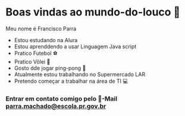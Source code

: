 # Boas vindas ao mundo-do-louco 🤡
Meu nome é Francisco Parra

- Estou estudando na Alura
- Estou aprenddendo a usar Linguagem Java script
- Pratico Futebol ⚽
- Pratico Vôlei 🏐
- Gosto dde jogar ping-pong 🏓
- Atualmente estou trabalhando no Supermercado LAR
- Pretendo começar a trabalhar na área de TI 💻

[](![image](https://github.com/user-attachments/assets/cab68613-c598-423a-81fc-4035efe203b3)
)



### Entrar em contato comigo pelo 📧-Mail parra.machado@escola.pr.gov.br ###
